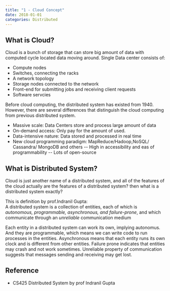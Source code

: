 ```yaml
---
title: "1 - Cloud Concept"
date: 2018-01-01
categories: Distributed
---
```

## What is Cloud?
Cloud is a bunch of storage that can store big amount of data with computed cycle located data moving around.
Single Data center consists of:
- Compute nodes
- Switches, connecting the racks
- A network topology
- Storage nodes connected to the network
- Front-end for submitting jobs and receiving client requests
- Software servcies

Before cloud computing, the distributed system has existed from 1940. However, there are several differences that distinguish the cloud computing from previous distributed system.
- Massive scale: Data Centers store and process large amount of data
- On-demand access: Only pay for the amount of used.
- Data-intensive nature: Data stored and processed in real time
- New cloud programming paradigm: MapReduce/Hadoop,NoSQL/ Cassandra/ MongoDB and others
-- High in accessibility and eas of programmability
-- Lots of open-source

## What is Distributed System?
Cloud is just another name of a distributed system, and all of the features of the cloud actually are the features of a distributed system? then what is a distributed system exactly?

This is definition by prof.Indranil Gupta: <br/>
A distributed system is a collection of entities, each of which is *autonomous, programmable, asynchronous, and failure-prone*, and which communicate through an *unreliable* communication medium

Each entity in a distributed system can work its own, implying autonomus. And they are programmable, which means we can write code to run processes in the entities. Asynchronous means that each entity runs its own clock and is different from other entities. Failure prone indicates that entities may crash and not work sometimes.
Unreliable property of communication suggests that messages sending and receiving may get lost.

## Reference
- CS425 Distributed System by prof Indranil Gupta